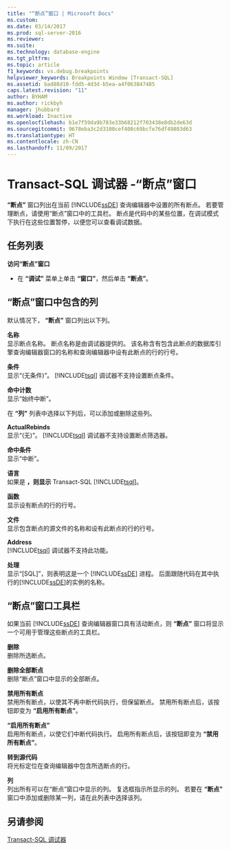 ```yaml
---
title: "“断点”窗口 | Microsoft Docs"
ms.custom: 
ms.date: 03/14/2017
ms.prod: sql-server-2016
ms.reviewer: 
ms.suite: 
ms.technology: database-engine
ms.tgt_pltfrm: 
ms.topic: article
f1_keywords: vs.debug.breakpoints
helpviewer_keywords: Breakpoints Window [Transact-SQL]
ms.assetid: bad88d10-fdd5-4d3d-b5ea-a4f063847485
caps.latest.revision: "11"
author: BYHAM
ms.author: rickbyh
manager: jhubbard
ms.workload: Inactive
ms.openlocfilehash: b1e7f59da9b783e33b68212f703438e8db2de63d
ms.sourcegitcommit: 9678eba3c2d3100cef408c69bcfe76df49803d63
ms.translationtype: HT
ms.contentlocale: zh-CN
ms.lasthandoff: 11/09/2017
---
```

# <a name="transact-sql-debugger---breakpoints-window"></a>Transact-SQL 调试器 -“断点”窗口
  **“断点”** 窗口列出在当前 [!INCLUDE[ssDE](../../includes/ssde-md.md)] 查询编辑器中设置的所有断点。 若要管理断点，请使用“断点”窗口中的工具栏。  断点是代码中的某些位置，在调试模式下执行在这些位置暂停，以便您可以查看调试数据。  
  
## <a name="task-list"></a>任务列表  
 **访问“断点”窗口**  
  
-   在 **“调试”** 菜单上单击 **“窗口”**，然后单击 **“断点”**。  
  
## <a name="breakpoints-window-columns"></a>“断点”窗口中包含的列  
 默认情况下， **“断点”** 窗口列出以下列。  
  
 **名称**  
 显示断点名称。 断点名称是由调试器提供的。 该名称含有包含此断点的数据库引擎查询编辑器窗口的名称和查询编辑器中设有此断点的行的行号。  
  
 **条件**  
 显示“(无条件)”。 [!INCLUDE[tsql](../../includes/tsql-md.md)] 调试器不支持设置断点条件。  
  
 **命中计数**  
 显示“始终中断”。  
  
 在 **“列”** 列表中选择以下列后，可以添加或删除这些列。  
  
 **ActualRebinds**  
 显示“(无)”。 [!INCLUDE[tsql](../../includes/tsql-md.md)] 调试器不支持设置断点筛选器。  
  
 **命中条件**  
 显示“中断”。  
  
 **语言**  
 如果是 **，则显示** Transact-SQL [!INCLUDE[tsql](../../includes/tsql-md.md)]。  
  
 **函数**  
 显示设有断点的行的行号。  
  
 **文件**  
 显示包含断点的源文件的名称和设有此断点的行的行号。  
  
 **Address**  
 [!INCLUDE[tsql](../../includes/tsql-md.md)] 调试器不支持此功能。  
  
 **处理**  
 显示“[SQL]”，则表明这是一个 [!INCLUDE[ssDE](../../includes/ssde-md.md)] 进程。 后面跟随代码在其中执行的[!INCLUDE[ssDE](../../includes/ssde-md.md)]的实例的名称。  
  
## <a name="breakpoints-window-toolbar"></a>“断点”窗口工具栏  
 如果当前 [!INCLUDE[ssDE](../../includes/ssde-md.md)] 查询编辑器窗口具有活动断点，则 **“断点”** 窗口将显示一个可用于管理这些断点的工具栏。  
  
 **删除**  
 删除所选断点。  
  
 **删除全部断点**  
 删除“断点”窗口中显示的全部断点。  
  
 **禁用所有断点**  
 禁用所有断点，以使其不再中断代码执行，但保留断点。 禁用所有断点后，该按钮即变为 **“启用所有断点”**。  
  
 **“启用所有断点”**  
 启用所有断点，以使它们中断代码执行。 启用所有断点后，该按钮即变为 **“禁用所有断点”**。  
  
 **转到源代码**  
 将光标定位在查询编辑器中包含所选断点的行。  
  
 **列**  
 列出所有可以在“断点”窗口中显示的列。 复选框指示所显示的列。 若要在 **“断点”** 窗口中添加或删除某一列，请在此列表中选择该列。  
  
## <a name="see-also"></a>另请参阅  
 [Transact-SQL 调试器](../../relational-databases/scripting/transact-sql-debugger.md)  
  
  
